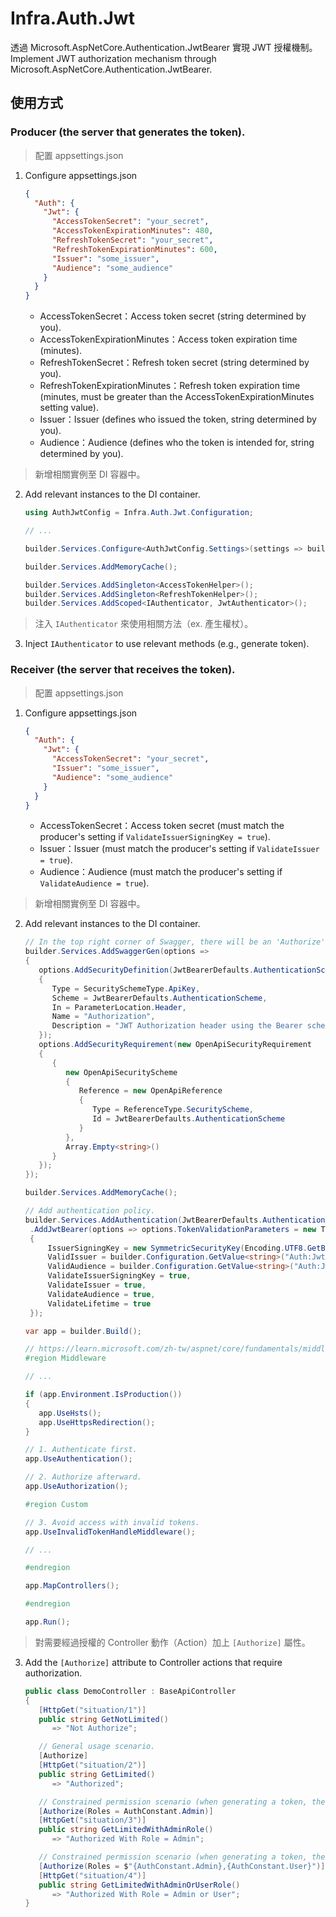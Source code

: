 # Infra.Auth.Jwt

透過 Microsoft.AspNetCore.Authentication.JwtBearer 實現 JWT 授權機制。  
Implement JWT authorization mechanism through Microsoft.AspNetCore.Authentication.JwtBearer.

## 使用方式

### Producer (the server that generates the token).

> 配置 appsettings.json

1. Configure appsettings.json

   ```json
   {
     "Auth": {
       "Jwt": {
         "AccessTokenSecret": "your_secret",
         "AccessTokenExpirationMinutes": 480,
         "RefreshTokenSecret": "your_secret",
         "RefreshTokenExpirationMinutes": 600,
         "Issuer": "some_issuer",
         "Audience": "some_audience"
       }
     }
   }
   ```

   - AccessTokenSecret：Access token secret (string determined by you).
   - AccessTokenExpirationMinutes：Access token expiration time (minutes).
   - RefreshTokenSecret：Refresh token secret (string determined by you).
   - RefreshTokenExpirationMinutes：Refresh token expiration time (minutes, must be greater than the AccessTokenExpirationMinutes setting value).
   - Issuer：Issuer (defines who issued the token, string determined by you).
   - Audience：Audience (defines who the token is intended for, string determined by you).

> 新增相關實例至 DI 容器中。

2. Add relevant instances to the DI container.

   ```csharp
   using AuthJwtConfig = Infra.Auth.Jwt.Configuration;

   // ...

   builder.Services.Configure<AuthJwtConfig.Settings>(settings => builder.Configuration.GetSection(AuthJwtConfig.Settings.SectionName).Bind(settings));

   builder.Services.AddMemoryCache();

   builder.Services.AddSingleton<AccessTokenHelper>();
   builder.Services.AddSingleton<RefreshTokenHelper>();
   builder.Services.AddScoped<IAuthenticator, JwtAuthenticator>();
   ```

> 注入 `IAuthenticator` 來使用相關方法（ex. 產生權杖）。

3. Inject `IAuthenticator` to use relevant methods (e.g., generate token).

### Receiver (the server that receives the token).

> 配置 appsettings.json

1. Configure appsettings.json

   ```json
   {
     "Auth": {
       "Jwt": {
         "AccessTokenSecret": "your_secret",
         "Issuer": "some_issuer",
         "Audience": "some_audience"
       }
     }
   }
   ```

   - AccessTokenSecret：Access token secret (must match the producer's setting if `ValidateIssuerSigningKey = true`).
   - Issuer：Issuer (must match the producer's setting if `ValidateIssuer = true`).
   - Audience：Audience (must match the producer's setting if `ValidateAudience = true`).

> 新增相關實例至 DI 容器中。

2. Add relevant instances to the DI container.

   ```csharp
   // In the top right corner of Swagger, there will be an 'Authorize' button to facilitate subsequent API testing...
   builder.Services.AddSwaggerGen(options =>
   {
      options.AddSecurityDefinition(JwtBearerDefaults.AuthenticationScheme, new OpenApiSecurityScheme
      {
         Type = SecuritySchemeType.ApiKey,
         Scheme = JwtBearerDefaults.AuthenticationScheme,
         In = ParameterLocation.Header,
         Name = "Authorization",
         Description = "JWT Authorization header using the Bearer scheme."
      });
      options.AddSecurityRequirement(new OpenApiSecurityRequirement
      {
         {
            new OpenApiSecurityScheme
            {
               Reference = new OpenApiReference
               {
                  Type = ReferenceType.SecurityScheme,
                  Id = JwtBearerDefaults.AuthenticationScheme
               }
            },
            Array.Empty<string>()
         }
      });
   });

   builder.Services.AddMemoryCache();

   // Add authentication policy.
   builder.Services.AddAuthentication(JwtBearerDefaults.AuthenticationScheme)
    .AddJwtBearer(options => options.TokenValidationParameters = new TokenValidationParameters
    {
        IssuerSigningKey = new SymmetricSecurityKey(Encoding.UTF8.GetBytes(builder.Configuration.GetValue<string>("Auth:Jwt:AccessTokenSecret"))),
        ValidIssuer = builder.Configuration.GetValue<string>("Auth:Jwt:Issuer"),
        ValidAudience = builder.Configuration.GetValue<string>("Auth:Jwt:Audience"),
        ValidateIssuerSigningKey = true,
        ValidateIssuer = true,
        ValidateAudience = true,
        ValidateLifetime = true
    });

   var app = builder.Build();

   // https://learn.microsoft.com/zh-tw/aspnet/core/fundamentals/middleware/?view=aspnetcore-8.0#middleware-order
   #region Middleware

   // ...

   if (app.Environment.IsProduction())
   {
      app.UseHsts();
      app.UseHttpsRedirection();
   }

   // 1. Authenticate first.
   app.UseAuthentication();

   // 2. Authorize afterward.
   app.UseAuthorization();

   #region Custom

   // 3. Avoid access with invalid tokens.
   app.UseInvalidTokenHandleMiddleware();

   // ...

   #endregion

   app.MapControllers();

   #endregion

   app.Run();
   ```

> 對需要經過授權的 Controller 動作（Action）加上 `[Authorize]` 屬性。

3. Add the `[Authorize]` attribute to Controller actions that require authorization.

   ```csharp
   public class DemoController : BaseApiController
   {
      [HttpGet("situation/1")]
      public string GetNotLimited()
         => "Not Authorize";

      // General usage scenario.
      [Authorize]
      [HttpGet("situation/2")]
      public string GetLimited()
         => "Authorized";

      // Constrained permission scenario (when generating a token, the provided claims must include a specific role).
      [Authorize(Roles = AuthConstant.Admin)]
      [HttpGet("situation/3")]
      public string GetLimitedWithAdminRole()
         => "Authorized With Role = Admin";

      // Constrained permission scenario (when generating a token, the provided claims must include a specific role).
      [Authorize(Roles = $"{AuthConstant.Admin},{AuthConstant.User}")]
      [HttpGet("situation/4")]
      public string GetLimitedWithAdminOrUserRole()
         => "Authorized With Role = Admin or User";
   }
   ```
